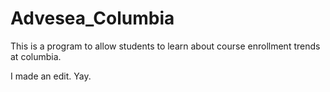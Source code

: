# Advesea_Columbia

This is a program to allow students to learn about course enrollment trends at columbia.

I made an edit. Yay.
